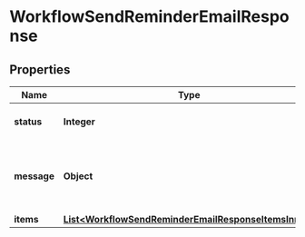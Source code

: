 

# WorkflowSendReminderEmailResponse


## Properties

| Name | Type | Description | Notes |
|------------ | ------------- | ------------- | -------------|
|**status** | **Integer** | HTTP status code. |  [optional] |
|**message** | **Object** | Human readable error message (when error). |  [optional] |
|**items** | [**List&lt;WorkflowSendReminderEmailResponseItemsInner&gt;**](WorkflowSendReminderEmailResponseItemsInner.md) |  |  [optional] |



